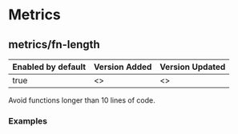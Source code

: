 # Metrics

## metrics/fn-length

| Enabled by default | Version Added | Version Updated |
| ------------------ | ------------- | --------------- |
| true               | <<next>>      | <<next>>        |

Avoid functions longer than 10 lines of code.

### Examples


